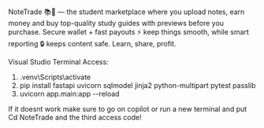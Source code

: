 NoteTrade 📚💸 — the student marketplace where you upload notes, earn money and buy top-quality study guides with previews before you purchase. Secure wallet + fast payouts ⚡ keep things smooth, while smart reporting 🔒 keeps content safe. Learn, share, profit.

Visual Studio Terminal Access:

1. .venv\Scripts\activate
2. pip install fastapi uvicorn sqlmodel jinja2 python-multipart pytest passlib
3. uvicorn app.main:app --reload

If it doesnt work make sure to go on copilot or run a new terminal and put Cd NoteTrade and the third access code!

